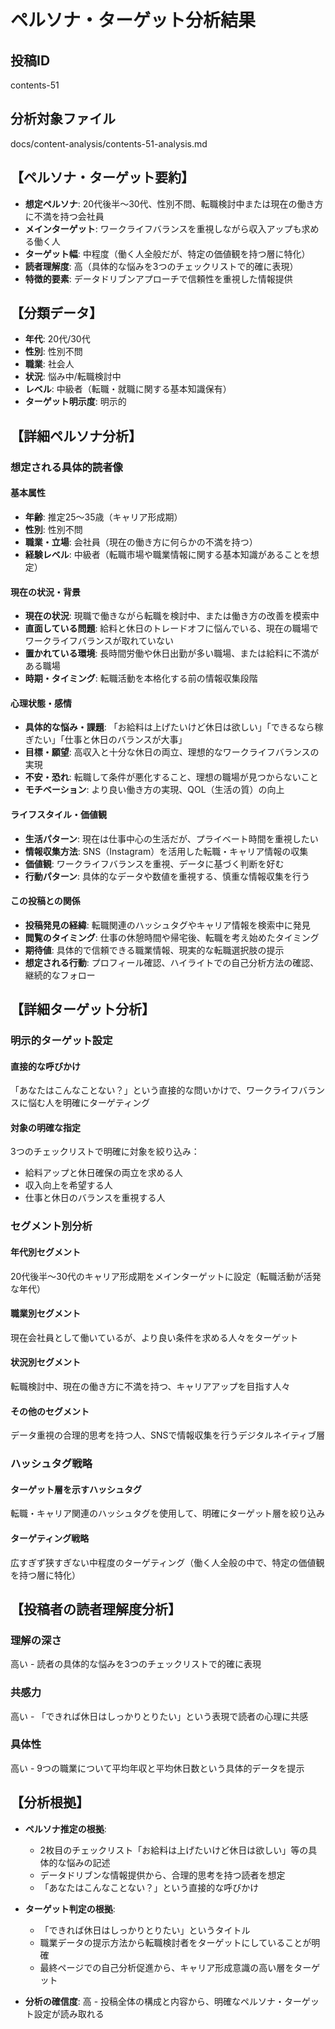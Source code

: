 # ペルソナ・ターゲット分析結果

## 投稿ID
contents-51

## 分析対象ファイル
docs/content-analysis/contents-51-analysis.md

## 【ペルソナ・ターゲット要約】
- **想定ペルソナ**: 20代後半〜30代、性別不問、転職検討中または現在の働き方に不満を持つ会社員
- **メインターゲット**: ワークライフバランスを重視しながら収入アップも求める働く人
- **ターゲット幅**: 中程度（働く人全般だが、特定の価値観を持つ層に特化）
- **読者理解度**: 高（具体的な悩みを3つのチェックリストで的確に表現）
- **特徴的要素**: データドリブンアプローチで信頼性を重視した情報提供

## 【分類データ】
- **年代**: 20代/30代
- **性別**: 性別不問
- **職業**: 社会人
- **状況**: 悩み中/転職検討中
- **レベル**: 中級者（転職・就職に関する基本知識保有）
- **ターゲット明示度**: 明示的

## 【詳細ペルソナ分析】

### 想定される具体的読者像
#### 基本属性
- **年齢**: 推定25〜35歳（キャリア形成期）
- **性別**: 性別不問
- **職業・立場**: 会社員（現在の働き方に何らかの不満を持つ）
- **経験レベル**: 中級者（転職市場や職業情報に関する基本知識があることを想定）

#### 現在の状況・背景
- **現在の状況**: 現職で働きながら転職を検討中、または働き方の改善を模索中
- **直面している問題**: 給料と休日のトレードオフに悩んでいる、現在の職場でワークライフバランスが取れていない
- **置かれている環境**: 長時間労働や休日出勤が多い職場、または給料に不満がある職場
- **時期・タイミング**: 転職活動を本格化する前の情報収集段階

#### 心理状態・感情
- **具体的な悩み・課題**: 「お給料は上げたいけど休日は欲しい」「できるなら稼ぎたい」「仕事と休日のバランスが大事」
- **目標・願望**: 高収入と十分な休日の両立、理想的なワークライフバランスの実現
- **不安・恐れ**: 転職して条件が悪化すること、理想の職場が見つからないこと
- **モチベーション**: より良い働き方の実現、QOL（生活の質）の向上

#### ライフスタイル・価値観
- **生活パターン**: 現在は仕事中心の生活だが、プライベート時間を重視したい
- **情報収集方法**: SNS（Instagram）を活用した転職・キャリア情報の収集
- **価値観**: ワークライフバランスを重視、データに基づく判断を好む
- **行動パターン**: 具体的なデータや数値を重視する、慎重な情報収集を行う

#### この投稿との関係
- **投稿発見の経緯**: 転職関連のハッシュタグやキャリア情報を検索中に発見
- **閲覧のタイミング**: 仕事の休憩時間や帰宅後、転職を考え始めたタイミング
- **期待値**: 具体的で信頼できる職業情報、現実的な転職選択肢の提示
- **想定される行動**: プロフィール確認、ハイライトでの自己分析方法の確認、継続的なフォロー

## 【詳細ターゲット分析】

### 明示的ターゲット設定
#### 直接的な呼びかけ
「あなたはこんなことない？」という直接的な問いかけで、ワークライフバランスに悩む人を明確にターゲティング

#### 対象の明確な指定
3つのチェックリストで明確に対象を絞り込み：
- 給料アップと休日確保の両立を求める人
- 収入向上を希望する人
- 仕事と休日のバランスを重視する人

### セグメント別分析
#### 年代別セグメント
20代後半〜30代のキャリア形成期をメインターゲットに設定（転職活動が活発な年代）

#### 職業別セグメント
現在会社員として働いているが、より良い条件を求める人々をターゲット

#### 状況別セグメント
転職検討中、現在の働き方に不満を持つ、キャリアアップを目指す人々

#### その他のセグメント
データ重視の合理的思考を持つ人、SNSで情報収集を行うデジタルネイティブ層

### ハッシュタグ戦略
#### ターゲット層を示すハッシュタグ
転職・キャリア関連のハッシュタグを使用して、明確にターゲット層を絞り込み

#### ターゲティング戦略
広すぎず狭すぎない中程度のターゲティング（働く人全般の中で、特定の価値観を持つ層に特化）

## 【投稿者の読者理解度分析】
### 理解の深さ
高い - 読者の具体的な悩みを3つのチェックリストで的確に表現

### 共感力
高い - 「できれば休日はしっかりとりたい」という表現で読者の心理に共感

### 具体性
高い - 9つの職業について平均年収と平均休日数という具体的データを提示

## 【分析根拠】
- **ペルソナ推定の根拠**: 
  - 2枚目のチェックリスト「お給料は上げたいけど休日は欲しい」等の具体的な悩みの記述
  - データドリブンな情報提供から、合理的思考を持つ読者を想定
  - 「あなたはこんなことない？」という直接的な呼びかけ

- **ターゲット判定の根拠**: 
  - 「できれば休日はしっかりとりたい」というタイトル
  - 職業データの提示方法から転職検討者をターゲットにしていることが明確
  - 最終ページでの自己分析促進から、キャリア形成意識の高い層をターゲット

- **分析の確信度**: 高 - 投稿全体の構成と内容から、明確なペルソナ・ターゲット設定が読み取れる